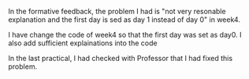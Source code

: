 In the formative feedback, the problem I had is "not very resonable explanation and  the first day is sed as day 1 instead of day 0" in week4.

I have change the code of week4 so that the first day was set as day0.
I also add sufficient explainations into the code

In the last practical, I had checked with Professor that I had fixed this problem.
